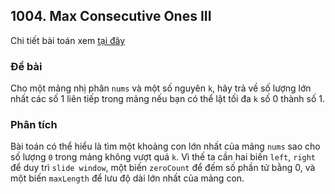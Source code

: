 ## 1004. Max Consecutive Ones III

Chi tiết bài toán xem [tại đây](https://leetcode.com/problems/max-consecutive-ones-iii)

### Đề bài

Cho một mảng nhị phân `nums` và một số nguyên `k`, hãy trả về số lượng lớn nhất các số 1 liên tiếp trong mảng nếu bạn có thể lật tối đa `k` số 0 thành số 1.

### Phân tích

Bài toán có thể hiểu là tìm một khoảng con lớn nhất của mảng `nums` sao cho số lượng `0` trong mảng không vượt quá `k`.
Vì thế ta cần hai biến `left`, `right` để duy trì `slide window`, một biến `zeroCount` để đếm số phần tử bằng 0, và một biến `maxLength` để lưu độ dài lớn nhất của mảng con.
